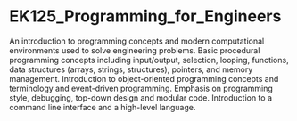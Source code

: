 # EK125_Programming_for_Engineers
An introduction to programming concepts and modern computational environments used to solve engineering problems. Basic procedural programming concepts including 
input/output, selection, looping, functions, data structures (arrays, strings, structures), pointers, and memory management. Introduction to object-oriented programming concepts and terminology and event-driven programming. Emphasis on programming style, debugging, top-down design and modular code. Introduction to a command line interface and a high-level language. 